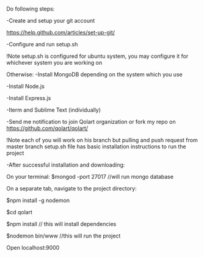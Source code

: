 Do following steps:

-Create and setup your git account 

https://help.github.com/articles/set-up-git/

-Configure and run setup.sh

!Note setup.sh is configured for ubuntu system, you may configure it for whichever system you are working on


Otherwise: 
-Install MongoDB depending on the system which you use

-Install Node.js

-Install Express.js

-Iterm and Sublime Text (individually)


-Send me notification to join Qolart organization or fork my repo on https://github.com/qolart/qolart/

!Note each of you will work on his branch but pulling and push request from master branch
setup.sh file has basic installation instructions to run the project


-After successful installation and downloading:

On your terminal:
$mongod -port 27017 //will run mongo database

On a separate tab, navigate to the project directory:

$npm install -g nodemon 

$cd qolart

$npm install  // this will install dependencies

$nodemon bin/www //this will run the project

Open localhost:9000

